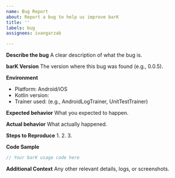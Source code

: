 ```yaml
---
name: Bug Report
about: Report a bug to help us improve barK
title: ''
labels: bug
assignees: ivangarzab

---
```


**Describe the bug**
A clear description of what the bug is.

**barK Version**
The version where this bug was found (e.g., 0.0.5).

**Environment**
- Platform: Android/iOS
- Kotlin version:
- Trainer used: (e.g., AndroidLogTrainer, UnitTestTrainer)

**Expected behavior**
What you expected to happen.

**Actual behavior**
What actually happened.

**Steps to Reproduce**
1.
2.
3.

**Code Sample**
```kotlin
// Your barK usage code here
```

**Additional Context**
Any other relevant details, logs, or screenshots.
